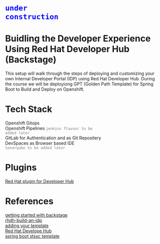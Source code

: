 # <code style="color:blue">**under construction**</code>

# Buidling the Developer Experience Using Red Hat Developer Hub (Backstage) 

This setup will walk through the steps of deploying and customizing your own Internal Developer Portal (IDP) using Red Hat Developer Hub.
During the course we will be deployiong GPT (Golden Path Template) for Spring Boot to Build and Deploy on Openshift.
 
# Tech Stack
Openshift Gitops  
Openshift Pipelines   <code style="color : grey">jenkins flavour to be added later</code>  
GitLab for Authentication and as Git Repositery  
DevSpaces as Browser based IDE  
<code style="color : grey">Sonarqube to be added later</code>  

# Plugins  
[Red Hat plugin for Developer Hub](https://docs.redhat.com/en/documentation/red_hat_plug-ins_for_backstage/2.0)  

# References  
[getting started with backstage](https://piotrminkowski.com/2024/06/13/getting-started-with-backstage/)  
[rhdh-build-an-idp](https://github.com/pittar-demos/rhdh-build-an-idp)  
[adding your template](https://backstage.io/docs/features/software-templates/adding-templates)  
[Red Hat Develope Hub](https://docs.redhat.com/en/documentation/red_hat_developer_hub/1.1)  
[spring boot stssc template](https://github.com/burrsutter/spring-boot-stssc-template/tree/main)
